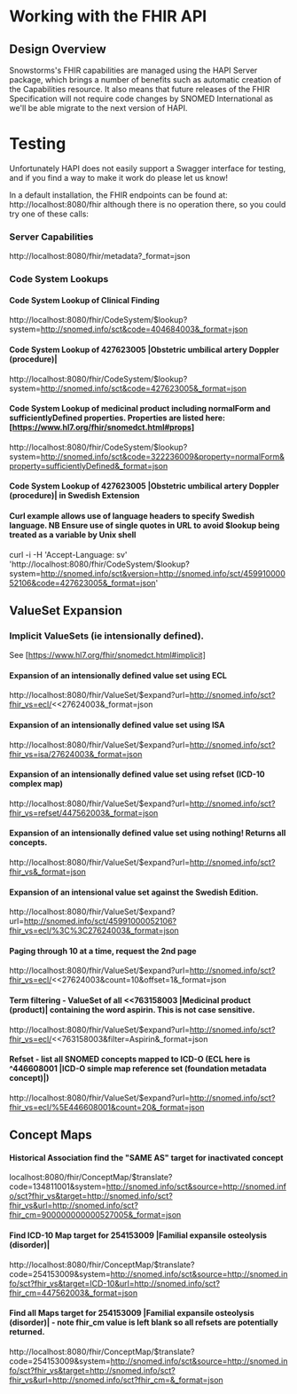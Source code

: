 # Working with the FHIR API

## Design Overview

Snowstorms's FHIR capabilities are managed using the HAPI Server package, which brings a number of benefits such as automatic creation of the Capabilities resource. It also means that future releases of the FHIR Specification will not require code changes by SNOMED International as we'll be able migrate to the next version of HAPI.

# Testing
Unfortunately HAPI does not easily support a Swagger interface for testing, and if you find a way to make it work do please let us know!

In a default installation, the FHIR endpoints can be found at: http://localhost:8080/fhir  although there is no operation there, so you could try one of these calls:

### Server Capabilities
http://localhost:8080/fhir/metadata?_format=json

### Code System Lookups

#### Code System Lookup of Clinical Finding
http://localhost:8080/fhir/CodeSystem/$lookup?system=http://snomed.info/sct&code=404684003&_format=json

#### Code System Lookup of 427623005 |Obstetric umbilical artery Doppler (procedure)|
http://localhost:8080/fhir/CodeSystem/$lookup?system=http://snomed.info/sct&code=427623005&_format=json

#### Code System Lookup of medicinal product including normalForm and sufficientlyDefined properties.  Properties are listed here: [https://www.hl7.org/fhir/snomedct.html#props]
http://localhost:8080/fhir/CodeSystem/$lookup?system=http://snomed.info/sct&code=322236009&property=normalForm&property=sufficientlyDefined&_format=json

#### Code System Lookup of 427623005 |Obstetric umbilical artery Doppler (procedure)| in Swedish Extension
####  Curl example allows use of language headers to specify Swedish language. NB Ensure use of single quotes in URL to avoid $lookup being treated as a variable by Unix shell
curl -i -H 'Accept-Language: sv' 'http://localhost:8080/fhir/CodeSystem/$lookup?system=http://snomed.info/sct&version=http://snomed.info/sct/45991000052106&code=427623005&_format=json'

## ValueSet Expansion
### Implicit ValueSets (ie intensionally defined). 
See  [https://www.hl7.org/fhir/snomedct.html#implicit]

#### Expansion of an intensionally defined value set using ECL
http://localhost:8080/fhir/ValueSet/$expand?url=http://snomed.info/sct?fhir_vs=ecl/<<27624003&_format=json

#### Expansion of an intensionally defined value set using ISA
http://localhost:8080/fhir/ValueSet/$expand?url=http://snomed.info/sct?fhir_vs=isa/27624003&_format=json

#### Expansion of an intensionally defined value set using refset (ICD-10 complex map)
http://localhost:8080/fhir/ValueSet/$expand?url=http://snomed.info/sct?fhir_vs=refset/447562003&_format=json

#### Expansion of an intensionally defined value set using nothing!  Returns all concepts.
http://localhost:8080/fhir/ValueSet/$expand?url=http://snomed.info/sct?fhir_vs&_format=json

#### Expansion of an intensional value set against the Swedish Edition. 
http://localhost:8080/fhir/ValueSet/$expand?url=http://snomed.info/sct/45991000052106?fhir_vs=ecl/%3C%3C27624003&_format=json

#### Paging through 10 at a time, request the 2nd page
http://localhost:8080/fhir/ValueSet/$expand?url=http://snomed.info/sct?fhir_vs=ecl/<<27624003&count=10&offset=1&_format=json

#### Term filtering - ValueSet of all <<763158003 |Medicinal product (product)| containing the word aspirin.  This is not case sensitive.
http://localhost:8080/fhir/ValueSet/$expand?url=http://snomed.info/sct?fhir_vs=ecl/<<763158003&filter=Aspirin&_format=json

#### Refset - list all SNOMED concepts mapped to ICD-O  (ECL here is ^446608001 |ICD-O simple map reference set (foundation metadata concept)|)
http://localhost:8080/fhir/ValueSet/$expand?url=http://snomed.info/sct?fhir_vs=ecl/%5E446608001&count=20&_format=json

## Concept Maps
#### Historical Association find the "SAME AS" target for inactivated concept 
localhost:8080/fhir/ConceptMap/$translate?code=134811001&system=http://snomed.info/sct&source=http://snomed.info/sct?fhir_vs&target=http://snomed.info/sct?fhir_vs&url=http://snomed.info/sct?fhir_cm=900000000000527005&_format=json

#### Find ICD-10 Map target for 254153009 |Familial expansile osteolysis (disorder)|
http://localhost:8080/fhir/ConceptMap/$translate?code=254153009&system=http://snomed.info/sct&source=http://snomed.info/sct?fhir_vs&target=ICD-10&url=http://snomed.info/sct?fhir_cm=447562003&_format=json

#### Find all Maps target for 254153009 |Familial expansile osteolysis (disorder)| - note fhir_cm value is left blank so all refsets are potentially returned.
http://localhost:8080/fhir/ConceptMap/$translate?code=254153009&system=http://snomed.info/sct&source=http://snomed.info/sct?fhir_vs&target=http://snomed.info/sct?fhir_vs&url=http://snomed.info/sct?fhir_cm=&_format=json
